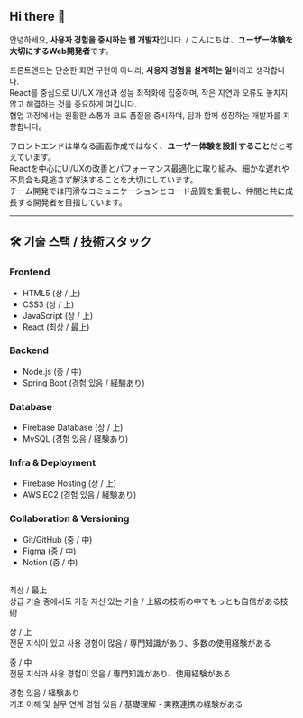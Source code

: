 ## Hi there 👋

안녕하세요, **사용자 경험을 중시하는 웹 개발자**입니다. / こんにちは、**ユーザー体験を大切にするWeb開発者**です。

프론트엔드는 단순한 화면 구현이 아니라, **사용자 경험을 설계하는 일**이라고 생각합니다.  
React를 중심으로 UI/UX 개선과 성능 최적화에 집중하며, 작은 지연과 오류도 놓치지 않고 해결하는 것을 중요하게 여깁니다.  
협업 과정에서는 원활한 소통과 코드 품질을 중시하며, 팀과 함께 성장하는 개발자를 지향합니다。  

フロントエンドは単なる画面作成ではなく、**ユーザー体験を設計すること**だと考えています。  
Reactを中心にUI/UXの改善とパフォーマンス最適化に取り組み、細かな遅れや不具合も見逃さず解決することを大切にしています。  
チーム開発では円滑なコミュニケーションとコード品質を重視し、仲間と共に成長する開発者を目指しています。  

---

## 🛠 기술 스택 / 技術スタック
### Frontend
- HTML5 (상 / 上)  
- CSS3 (상 / 上)  
- JavaScript (상 / 上)  
- React (최상 / 最上)  

### Backend
- Node.js (중 / 中)  
- Spring Boot (경험 있음 / 経験あり)  

### Database
- Firebase Database (상 / 上)  
- MySQL (경험 있음 / 経験あり)  

### Infra & Deployment
- Firebase Hosting (상 / 上)  
- AWS EC2 (경험 있음 / 経験あり)  

### Collaboration & Versioning
- Git/GitHub (중 / 中)  
- Figma (중 / 中)  
- Notion (중 / 中)

## 
최상 / 最上  
상급 기술 중에서도 가장 자신 있는 기술 / 上級の技術の中でもっとも自信がある技術 

상 / 上  
전문 지식이 있고 사용 경험이 많음 / 専門知識があり、多数の使用経験がある  

중 / 中  
전문 지식과 사용 경험이 있음 / 専門知識があり、使用経験がある  

경험 있음 / 経験あり  
기초 이해 및 실무 연계 경험 있음 / 基礎理解・実務連携の経験がある
